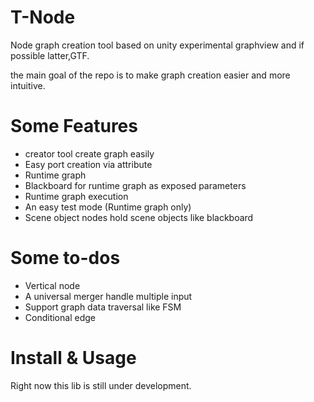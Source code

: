 # T-Node
Node graph creation tool based on unity experimental graphview and if possible latter,GTF.

the main goal of the repo is to make graph creation easier and more intuitive.

# Some Features

* creator tool create graph easily
* Easy port creation via attribute 
* Runtime graph
* Blackboard for runtime graph as exposed parameters
* Runtime graph execution
* An easy test mode (Runtime graph only)
* Scene object nodes hold scene objects like blackboard

# Some to-dos
* Vertical node
* A universal merger handle multiple input 
* Support graph data traversal like FSM
* Conditional edge

# Install & Usage
Right now this lib is still under development.








